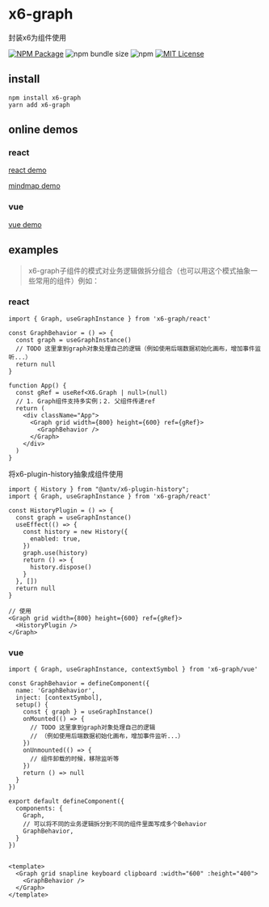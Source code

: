 # x6-graph

封装x6为组件使用

<a href="https://www.npmjs.com/package/x6-graph"><img alt="NPM Package" src="https://img.shields.io/npm/v/x6-graph.svg?style=flat-square"></a>
![npm bundle size](https://img.shields.io/bundlephobia/minzip/x6-graph?style=flat-square)
![npm](https://img.shields.io/npm/dm/x6-graph?style=flat-square)
<a href="/LICENSE"><img src="https://img.shields.io/github/license/lloydzhou/x6-graph?style=flat-square" alt="MIT License"></a>

## install
```
npm install x6-graph
yarn add x6-graph
```

## online demos
### react
[react demo](https://codesandbox.io/s/antv-x6-react-graph-demo-6ere13)

[mindmap demo](https://codesandbox.io/s/x6-hooks-react-mindmap-demo-2t6954?file=/src/App.js)

### vue
[vue demo](https://codesandbox.io/s/x6-graph-demo-qq5tds?file=/src/App.vue)


## examples
> x6-graph子组件的模式对业务逻辑做拆分组合（也可以用这个模式抽象一些常用的组件）例如：


### react
```
import { Graph, useGraphInstance } from 'x6-graph/react'

const GraphBehavior = () => {
  const graph = useGraphInstance()
  // TODO 这里拿到graph对象处理自己的逻辑（例如使用后端数据初始化画布，增加事件监听...）
  return null
}

function App() {
  const gRef = useRef<X6.Graph | null>(null)
  // 1. Graph组件支持多实例；2. 父组件传递ref
  return (
    <div className="App">
      <Graph grid width={800} height={600} ref={gRef}>
        <GraphBehavior />
      </Graph>
    </div>
  )
}
```

将x6-plugin-history抽象成组件使用
```
import { History } from "@antv/x6-plugin-history";
import { Graph, useGraphInstance } from 'x6-graph/react'

const HistoryPlugin = () => {
  const graph = useGraphInstance()
  useEffect(() => {
    const history = new History({
      enabled: true,
    })
    graph.use(history)
    return () => {
      history.dispose()
    }
  }, [])
  return null
}

// 使用
<Graph grid width={800} height={600} ref={gRef}>
  <HistoryPlugin />
</Graph>
```

### vue

```
import { Graph, useGraphInstance, contextSymbol } from 'x6-graph/vue'

const GraphBehavior = defineComponent({
  name: 'GraphBehavior',
  inject: [contextSymbol],
  setup() {
    const { graph } = useGraphInstance()
    onMounted(() => {
      // TODO 这里拿到graph对象处理自己的逻辑
      // （例如使用后端数据初始化画布，增加事件监听...）
    })
    onUnmounted(() => {
      // 组件卸载的时候，移除监听等
    })
    return () => null
  }
})

export default defineComponent({
  components: {
    Graph,
    // 可以将不同的业务逻辑拆分到不同的组件里面写成多个Behavior
    GraphBehavior,
  }
})


<template>
  <Graph grid snapline keyboard clipboard :width="600" :height="400">
    <GraphBehavior />
  </Graph>
</template>

```

